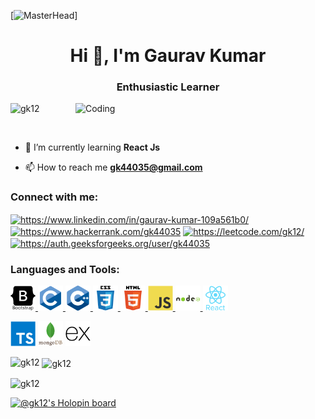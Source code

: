 [![MasterHead](https://d1csarkz8obe9u.cloudfront.net/posterpreviews/you-can-do-it-tumblr-banner-design-template-59c94486c9ce22d432651453c6618302_screen.jpg?ts=1566599502)]
<h1 align="center">Hi 👋, I'm Gaurav Kumar</h1>
<h3 align="center">Enthusiastic Learner</h3>

<img align="right" alt="Coding" width="400" src ="https://cdn.dribbble.com/users/1162077/screenshots/3848914/programmer.gif">
<p align="left"> <img src="https://komarev.com/ghpvc/?username=gk12&label=Profile%20views&color=0e75b6&style=flat" alt="gk12" /> </p>

<p align="left"> <a href="https://twitter.com/" target="blank"><img src="https://img.shields.io/twitter/follow/?logo=twitter&style=for-the-badge" alt="" /></a> </p>

- 🌱 I’m currently learning **React Js**

- 📫 How to reach me **gk44035@gmail.com**

<h3 align="left">Connect with me:</h3>
<p align="left">
<a href="https://linkedin.com/in/https://www.linkedin.com/in/gaurav-kumar-109a561b0/" target="blank"><img align="center" src="https://raw.githubusercontent.com/rahuldkjain/github-profile-readme-generator/master/src/images/icons/Social/linked-in-alt.svg" alt="https://www.linkedin.com/in/gaurav-kumar-109a561b0/" height="30" width="40" /></a>
<a href="https://www.hackerrank.com/https://www.hackerrank.com/gk44035" target="blank"><img align="center" src="https://raw.githubusercontent.com/rahuldkjain/github-profile-readme-generator/master/src/images/icons/Social/hackerrank.svg" alt="https://www.hackerrank.com/gk44035" height="30" width="40" /></a>
<a href="https://leetcode.com/gk12/" target="blank"><img align="center" src="https://raw.githubusercontent.com/rahuldkjain/github-profile-readme-generator/master/src/images/icons/Social/leet-code.svg" alt="https://leetcode.com/gk12/" height="30" width="40" /></a>
<a href="https://auth.geeksforgeeks.org/user/gk44035" target="blank"><img align="center" src="https://raw.githubusercontent.com/rahuldkjain/github-profile-readme-generator/master/src/images/icons/Social/geeks-for-geeks.svg" alt="https://auth.geeksforgeeks.org/user/gk44035" height="30" width="40" /></a>
</p>

<h3 align="left">Languages and Tools:</h3>
<p align="left"> <a href="https://getbootstrap.com" target="_blank" rel="noreferrer"> 
<img src="https://raw.githubusercontent.com/devicons/devicon/master/icons/bootstrap/bootstrap-plain-wordmark.svg" alt="bootstrap" width="40" height="40"/> </a> <a href="https://www.cprogramming.com/" target="_blank" rel="noreferrer"> 
<img src="https://raw.githubusercontent.com/devicons/devicon/master/icons/c/c-original.svg" alt="c" width="40" height="40"/> </a> <a href="https://www.w3schools.com/cpp/" target="_blank" rel="noreferrer">
<img src="https://raw.githubusercontent.com/devicons/devicon/master/icons/cplusplus/cplusplus-original.svg" alt="cplusplus" width="40" height="40"/> </a> <a href="https://www.w3schools.com/css/" target="_blank" rel="noreferrer">
<img src="https://raw.githubusercontent.com/devicons/devicon/master/icons/css3/css3-original-wordmark.svg" alt="css3" width="40" height="40"/> </a> <a href="https://www.w3.org/html/" target="_blank" rel="noreferrer">
<img src="https://raw.githubusercontent.com/devicons/devicon/master/icons/html5/html5-original-wordmark.svg" alt="html5" width="40" height="40"/> </a> <a href="https://developer.mozilla.org/en-US/docs/Web/JavaScript" target="_blank" rel="noreferrer"> <img src="https://raw.githubusercontent.com/devicons/devicon/master/icons/javascript/javascript-original.svg" alt="javascript" width="40" height="40"/> </a> <a href="https://nodejs.org" target="_blank" rel="noreferrer">
<img src="https://raw.githubusercontent.com/devicons/devicon/master/icons/nodejs/nodejs-original-wordmark.svg" alt="nodejs" width="40" height="40"/> </a> <a href="https://reactjs.org/" target="_blank" rel="noreferrer"> 
<img src="https://raw.githubusercontent.com/devicons/devicon/master/icons/react/react-original-wordmark.svg" alt="react" width="40" height="40"/> </a> </p>
  
<a href="https://www.typescriptlang.org/" target="_blank" rel="noreferrer"> <img src="https://github.com/devicons/devicon/blob/master/icons/typescript/typescript-plain.svg" alt="typescript" width="40" height="40"/></a> 
<img src="https://github.com/devicons/devicon/blob/master/icons/mongodb/mongodb-original-wordmark.svg" alt="mongodb" width="40" height="40"/></a> 
<img src="https://github.com/devicons/devicon/blob/master/icons/express/express-original.svg" alt="express" width="40" height="40"/></a> 



<p><img align="left" src="https://github-readme-stats.vercel.app/api/top-langs?username=gk12&show_icons=true&locale=en&layout=compact" alt="gk12" />


<p>&nbsp;<img align="center" src="https://github-readme-stats.vercel.app/api?username=gk12&show_icons=true&locale=en" alt="gk12" /></p>

<p><img align="center" src="https://github-readme-streak-stats.herokuapp.com/?user=gk12&" alt="gk12" /></p>

[![@gk12's Holopin board](https://holopin.me/gk12)](https://holopin.io/@gk12)
